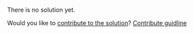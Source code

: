 
There is no solution yet.

Would you like to [contribute to the solution](https://github.com/BFEdev/BFE.dev-solutions/blob/main/question/How-coud-you-do-to-improve-performance-in-React_en.md)? [Contribute guidline](https://github.com/BFEdev/BFE.dev-solutions#how-to-contribute)
